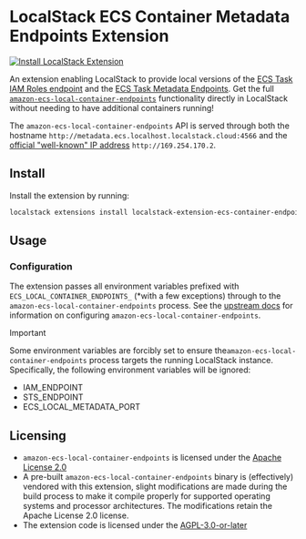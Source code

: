 LocalStack ECS Container Metadata Endpoints Extension
===============================
[![Install LocalStack Extension](https://cdn.localstack.cloud/gh/extension-badge.svg)](https://app.localstack.cloud/extensions/remote?url=git+https://github.com/the-wondersmith/localstack-extension-ecs-container-endpoints/#egg=localstack_extension_ecs_container_endpoints)

[//]: # (https://github.com/awslabs/amazon-ecs-local-container-endpoints)

An extension enabling LocalStack to provide local versions of
the [ECS Task IAM Roles endpoint](https://docs.aws.amazon.com/AmazonECS/latest/developerguide/task-iam-roles.html) and
the [ECS Task Metadata Endpoints](https://docs.aws.amazon.com/AmazonECS/latest/developerguide/task-metadata-endpoint.html).
Get the full [`amazon-ecs-local-container-endpoints`](https://github.com/awslabs/amazon-ecs-local-container-endpoints)
functionality directly in LocalStack without needing to have additional containers running!

The `amazon-ecs-local-container-endpoints` API is served through both the hostname
`http://metadata.ecs.localhost.localstack.cloud:4566` and
the [official "well-known" IP address](https://docs.aws.amazon.com/AmazonECS/latest/developerguide/task-metadata-endpoint-v2.html#task-metadata-endpoint-v2-paths)
`http://169.254.170.2`.

## Install

Install the extension by running:

```bash
localstack extensions install localstack-extension-ecs-container-endpoints
```

## Usage

### Configuration

The extension passes all environment variables prefixed with `ECS_LOCAL_CONTAINER_ENDPOINTS_` (&#42;with a few
exceptions)
through to the
`amazon-ecs-local-container-endpoints`
process. See
the [upstream docs](https://github.com/awslabs/amazon-ecs-local-container-endpoints/blob/mainline/docs/configuration.md#environment-variables)
for information on configuring `amazon-ecs-local-container-endpoints`.

> [!IMPORTANT]
> Some environment variables are forcibly set to ensure the`amazon-ecs-local-container-endpoints` process
> targets the running LocalStack instance. Specifically, the following environment variables will be ignored:
> - IAM_ENDPOINT
> - STS_ENDPOINT
> - ECS_LOCAL_METADATA_PORT

## Licensing

* `amazon-ecs-local-container-endpoints` is licensed under
  the [Apache License 2.0](https://github.com/awslabs/amazon-ecs-local-container-endpoints/blob/mainline/LICENSE)
* A pre-built `amazon-ecs-local-container-endpoints` binary is (effectively) vendored with this extension, slight
  modifications are made during the build process
  to make it compile properly for supported operating systems and processor architectures. The modifications retain the
  Apache License 2.0
  license.
* The extension code is licensed under the [AGPL-3.0-or-later](LICENSE.txt)
